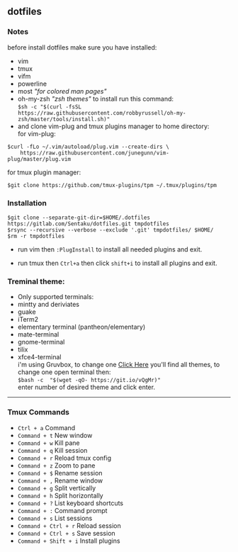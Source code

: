 ## dotfiles

### Notes
before install dotfiles make sure you have installed:
* vim
* tmux
* vifm
* powerline
* most *"for colored man pages"*
* oh-my-zsh *"zsh themes"* to install run this command:<br>
`
$sh -c "$(curl -fsSL https://raw.githubusercontent.com/robbyrussell/oh-my-zsh/master/tools/install.sh)"
`
* and clone vim-plug and tmux plugins manager to home directory:<br>
for vim-plug:<br>
```
$curl -fLo ~/.vim/autoload/plug.vim --create-dirs \
    https://raw.githubusercontent.com/junegunn/vim-plug/master/plug.vim
```

for tmux plugin manager:<br>
```
$git clone https://github.com/tmux-plugins/tpm ~/.tmux/plugins/tpm
```

### Installation

```
$git clone --separate-git-dir=$HOME/.dotfiles https://gitlab.com/Sentaku/dotfiles.git tmpdotfiles
$rsync --recursive --verbose --exclude '.git' tmpdotfiles/ $HOME/
$rm -r tmpdotfiles
```
* run vim then `:PlugInstall` to install all needed plugins and exit.

* run tmux then `Ctrl+a` then click `shift+i` to install all plugins and exit. 

### Treminal theme:
* Only supported terminals:
* mintty and deriviates
* guake
* iTerm2
* elementary terminal (pantheon/elementary)
* mate-terminal
* gnome-terminal
* tilix
* xfce4-terminal<br>
i'm using Gruvbox, to change one [Click Here](https://mayccoll.github.io/Gogh/)
you'll find all themes, to change one open terminal then:<br/>
`
$bash -c  "$(wget -qO- https://git.io/vQgMr)"
`<br>
enter number of desired theme and click enter.
***

### Tmux Commands

* `Ctrl + a`	Command
* `Command + t`	New window
* `Command + w`	Kill pane
* `Command + q`	Kill session
* `Command + r`	Reload tmux config
* `Command + z`	Zoom to pane
* `Command + $`	Rename session
* `Command + ,`	Rename window
* `Command + g`	Split vertically
* `Command + h`	Split horizontally
* `Command + ?`	List keyboard shortcuts
* `Command + :`	Command prompt
* `Command + s`	List sessions
* `Command + Ctrl + r`	Reload session
* `Command + Ctrl + s`	Save session
* `Command + Shift + i`	Install plugins
